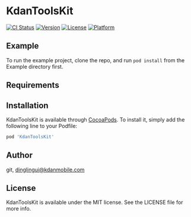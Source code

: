 # KdanToolsKit

[![CI Status](https://img.shields.io/travis/git/KdanToolsKit.svg?style=flat)](https://travis-ci.org/git/KdanToolsKit)
[![Version](https://img.shields.io/cocoapods/v/KdanToolsKit.svg?style=flat)](https://cocoapods.org/pods/KdanToolsKit)
[![License](https://img.shields.io/cocoapods/l/KdanToolsKit.svg?style=flat)](https://cocoapods.org/pods/KdanToolsKit)
[![Platform](https://img.shields.io/cocoapods/p/KdanToolsKit.svg?style=flat)](https://cocoapods.org/pods/KdanToolsKit)

## Example

To run the example project, clone the repo, and run `pod install` from the Example directory first.

## Requirements

## Installation

KdanToolsKit is available through [CocoaPods](https://cocoapods.org). To install
it, simply add the following line to your Podfile:

```ruby
pod 'KdanToolsKit'
```

## Author

git, dinglingui@kdanmobile.com

## License

KdanToolsKit is available under the MIT license. See the LICENSE file for more info.
